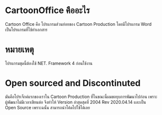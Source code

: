 # CartoonOffice คืออะไร
Cartoon Office คือ โปรแกรมส่วนย่อยของ Cartoon Production โดยมีโปรแกรม Word เป็นโปรแกรมที่ใช้ทำเอกสาร

# หมายเหตุ 
โปรแกรมชุดนี้ต้องใช้ NET. Framework 4 ก่อนใช้งาน

# Open sourced and Discontinuted
มันคือโปรเจ็กค์แรกของเราใน Cartoon Production ที่ในขณะนี้ผมขอยุบการพัฒนาไปก่อน เพราะผู้พัฒนาไม่มีเวลาเขียนต่อ
จึงทำให้ Version ล่าสุดสุดที่ 2004 Rev 2020.04.14 และเป็น Open Source เพราะฉนั้น สามารถนำโค้ดไปใช้ได้เลย
